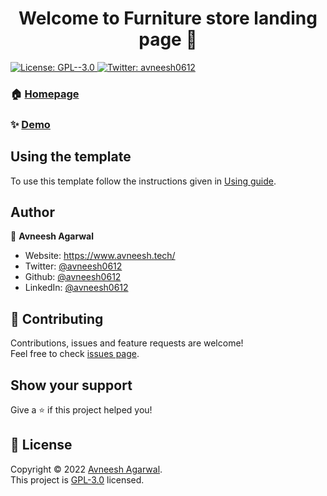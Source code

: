 <h1 align="center">Welcome to Furniture store landing page 👋</h1>
<p>
  <a href="https://github.com/avneesh0612/furni-shop/blob/main/LICENSE" target="_blank">
    <img alt="License: GPL--3.0" src="https://img.shields.io/badge/License-GPL--3.0-yellow.svg" />
  </a>
  <a href="https://twitter.com/avneesh0612" target="_blank">
    <img alt="Twitter: avneesh0612" src="https://img.shields.io/twitter/follow/avneesh0612.svg?style=social" />
  </a>
</p>

### 🏠 [Homepage](https://furni-shop.vercel.app/)

### ✨ [Demo](https://furni-shop.vercel.app/)

## Using the template

To use this template follow the instructions given in [Using guide](https://github.com/avneesh0612/furni-shop/blob/main/USING.md).

## Author

👤 **Avneesh Agarwal**

- Website: https://www.avneesh.tech/
- Twitter: [@avneesh0612](https://twitter.com/avneesh0612)
- Github: [@avneesh0612](https://github.com/avneesh0612)
- LinkedIn: [@avneesh0612](https://linkedin.com/in/avneesh0612)

## 🤝 Contributing

Contributions, issues and feature requests are welcome!<br />Feel free to check [issues page](https://github.com/avneesh0612/furni-shop/issues).

## Show your support

Give a ⭐️ if this project helped you!

## 📝 License

Copyright © 2022 [Avneesh Agarwal](https://github.com/avneesh0612).<br />
This project is [GPL-3.0](https://github.com/avneesh0612/furni-shop/blob/main/LICENSE) licensed.
